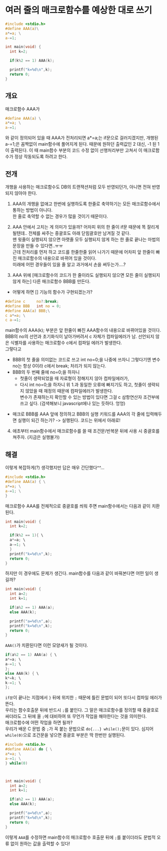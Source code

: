 # 여러 줄의 매크로함수를 예상한 대로 쓰기    
```c
#include <stdio.h>
#define AAA(a)\
a*=a; \
a-=1;

int main(void) {
  int k=2;

  if(k%2 == 1) AAA(k);

  printf("k=%d\n",k);
  return 0;
}
```
## 개요   
매크로함수 AAA가   
```c
#define AAA(a) \
a*=a; \
a-=1; 
```
와 같이 정의되어 있을 때 AAA가 전처리되면 a*=a;는 if문으로 걸러지겠지만,
개행된 a-=1;은 꼼짝없이 main함수에 풀어지게 된다.
때문에 원하던 출력값인 2 대신, -1 된 1이 출력된다.
이 때 main함수 부분의 코드 수정 없이 선행처리부만 고쳐서 이 매크로함수가 정상 작동되도록 하려고 한다.    
   
## 전개
   
개행을 사용하는 매크로함수도 DB의 트랜잭션처럼 모두 반영되던가, 아니면 전혀 반영되지 않아야 한다.         
1. AAA의 개행을 없애고 한번에 실행하도록 한줄로 축약하기는 모든 매크로함수에서 통하는 방법이 아니다.              
  한 줄로 축약할 수 없는 경우가 많을 것이기 때문이다.          

2. AAA 안에서 고치는 게 의미가 있을까? 어차피 위의 한 줄이 if문 때문에 똑 잘리게 될텐데.. 전체를 싸주는 중괄호도 아래 닫힘괄호만 남겨질 것 같다.        
  맨 윗줄이 실행되지 않으면 아랫줄 모두 실행되지 않게 하는 한 줄로 끝나는 마법의 문장을 만들 수 있다면..ㅠㅠ       
  근데 전처리를 먼저 하고 코드를 한줄한줄 읽어 나가기 때문에 어차피 앞 한줄이 빠진 매크로함수의 내용으로 바뀌어 있을 것이다.           
  미래에 어떤 경우들이 있을 줄 알고 과거에서 손을 써두는가....?           

3. AAA 위에 [매크로함수의 코드가 한 줄이라도 실행되지 않으면 모든 줄이 실행되지 않게 하는] 다른 매크로함수 BBB를 만든다.     
  - 어떻게 하면 [] 기능의 함수가 구현되겠는가?         
  ```c
  #define c     no?:break;
  #define BBB   int no = 0;
  #define AAA(a) BBB;\
  c a*=a; \
  c a-=1;
 ```
 main함수의 AAA(k); 부분은 앞 한줄이 빠진 AAA함수의 내용으로 바뀌어있을 것이다.         
 BBB의 no의 선언과 초기화식이 날아가버려서 c 자체가 컴파일에러가 남. 선언되지 않은 식별자를 사용하는 매크로함수 c에서 컴파일 에러가 발생한다.         
 그렇다고      
   + BBB의 첫 줄을 의미없는 코드로 쓰고 int no=0;을 나중에 쓰자니 그렇다기엔 변수 no는 항상 0이라 c에서 break; 처리가 되지 않는다.        
   + BBB의 두 번째 줄에 no=0;을 하자니             
      - 첫줄이 생략되었을 때 자료형이 정해지지 않아 컴파일에러가,            
      - 다시 int no=0;을 하자니 위 1.과 동일한 오류에 빠지기도 하고, 첫줄이 생략되지 않았을 때 재정의 때문에 컴파일에러가 발생한다.              
 변수가 존재하는지 확인할 수 있는 방법이 있다면 그걸 c 삼항연산자 조건부에 쓰고 싶다. (검색해보니 javascript에나 있는 듯하다. 엉엉)          

 - 매크로 BBB를 AAA 앞에 정의하고 BBB의 실행 키워드를 AAA의 각 줄에 입력해두면 실행이 되긴 하는가? -> 실행된다. 코드는 위에서 아래로!          
      
4. 애초부터 main함수에서 매크로함수를 쓸 때 조건문/반복문 뒤에 사용 시 중괄호를 쳐주자. (지금은 실행불가)    
    
## 해결   
이렇게 복잡하게(?) 생각했지만 답은 매우 간단했다^^...
```c
#include <stdio.h>
#define AAA(a) { \
a*=a; \
a-=1; \
}
```
매크로함수 AAA를 전체적으로 중괄호를 씌워 주면 main함수에서는 다음과 같이 치환된다.   
```c
int main(void) {
  int k=2;

  if(k%2 == 1){ \
  a*=a; \
  a-=1; \
  }
  printf("k=%d\n",k);
  return 0;
}
```   
하지만 이 경우에도 문제가 생긴다. main함수를 다음과 같이 바꿔본다면 어떤 일이 생길까?   
```c
int main(void) {
  int a=2;
  int k=1;

  if(a%2 == 1) AAA(a);
  else AAA(k);

  printf("a=%d\n",a);
  printf("k=%d\n",k);  
  return 0;
}
```   
```AAA()```가 치환된다면 이런 모양새가 될 것이다.   
```c
if(a%2 == 1) AAA(a) { \
a*=a; \
a-=1; \
};
else AAA(k) { \
k*=k; \
k-=1; \
};

```    
```if문```이 끝나는 지점에서 ```}``` 뒤에 위치한 ```;``` 때문에 틀린 문법이 되어 또다시 컴파일 에러가 뜬다.   
우리는 함수호출문 뒤에 반드시 ```;```를 붙인다. 그 말은 매크로함수를 정의할 때 중괄호로 싸더라도 그 뒤에 올 ```;```에 대비하여 또 무언가 작업을 해야한다는 것을 의미한다.     
매크로함수에 어떤 작업을 하면 될까?    
우리가 배운 C 문법 중 ```;```가 꼭 붙는 문법으로 ```do{...} while();```문이 있다. 심지어 ```while(0)```으로 조건문을 넣으면 중괄호 부분은 딱 한번만 실행된다.   
```c
#include <stdio.h>
#define AAA(a) do { \
a*=a; \
a-=1; \
} while(0)



int main(void) {
  int a=2;
  int k=1;

  if(a%2 == 1) AAA(a);
  else AAA(k);

  printf("a=%d\n",a);
  printf("k=%d\n",k);  
  return 0;
}
```
이렇게 ```AAA```를 수정하면 main함수의 매크로함수 호출문 뒤에 ```;```를 붙이더라도 문법적 오류 없이 원하는 값을 출력할 수 있다!

